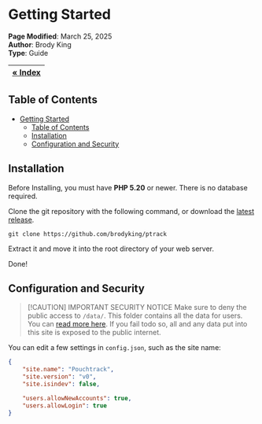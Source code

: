 # Getting Started

**Page Modified**: March 25, 2025
\
**Author**: Brody King
\
**Type**: Guide

|**[« Index](/docs/index.md)** |
| --------------------------- | 

## Table of Contents

- [Getting Started](#getting-started)
  - [Table of Contents](#table-of-contents)
  - [Installation](#installation)
  - [Configuration and Security](#configuration-and-security)

## Installation

Before Installing, you must have **PHP 5.20** or newer. There is no database required.

Clone the git repository with the following command, or download the [latest release](https://github.com/brodyking/ptrack/releases).

```
git clone https://github.com/brodyking/ptrack
```

Extract it and move it into the root directory of your web server. 

Done!

## Configuration and Security

> [!CAUTION] IMPORTANT SECURITY NOTICE
>Make sure to deny the public access to `/data/`. This folder contains all the data for users. You can [read more here](/docs/references/database.md). If you fail todo so, all and any data put into this site is exposed to the public internet.

You can edit a few settings in `config.json`, such as the site name:

```json
{
    "site.name": "Pouchtrack", 
    "site.version": "v0",
    "site.isindev": false,

    "users.allowNewAccounts": true,
    "users.allowLogin": true
}
```
